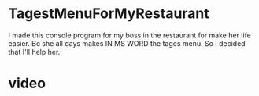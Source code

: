 # TagestMenuForMyRestaurant
I made this console program for my boss in the restaurant for
make her life easier. Bc she all days makes IN MS WORD the tages menu. So I decided that I'll help her.
# video
